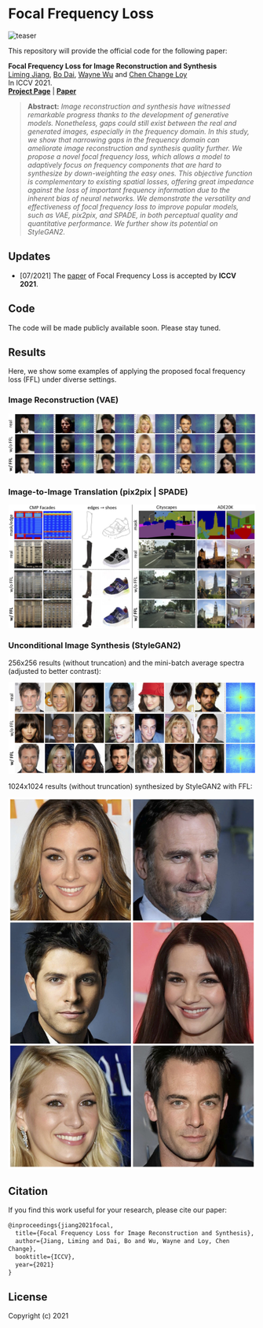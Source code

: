 # Focal Frequency Loss

![teaser](resources/teaser.jpg)

This repository will provide the official code for the following paper:

**Focal Frequency Loss for Image Reconstruction and Synthesis**<br>
[Liming Jiang](https://liming-jiang.com/), [Bo Dai](http://daibo.info/), [Wayne Wu](https://wywu.github.io/) and [Chen Change Loy](http://personal.ie.cuhk.edu.hk/~ccloy/)<br>
In ICCV 2021.<br>
[**Project Page**](https://www.mmlab-ntu.com/project/ffl/index.html) | [**Paper**](https://arxiv.org/abs/2012.12821)
> **Abstract:** *Image reconstruction and synthesis have witnessed remarkable progress thanks to the development of generative models. Nonetheless, gaps could still exist between the real and generated images, especially in the frequency domain. In this study, we show that narrowing gaps in the frequency domain can ameliorate image reconstruction and synthesis quality further. We propose a novel focal frequency loss, which allows a model to adaptively focus on frequency components that are hard to synthesize by down-weighting the easy ones. This objective function is complementary to existing spatial losses, offering great impedance against the loss of important frequency information due to the inherent bias of neural networks. We demonstrate the versatility and effectiveness of focal frequency loss to improve popular models, such as VAE, pix2pix, and SPADE, in both perceptual quality and quantitative performance. We further show its potential on StyleGAN2.*

## Updates

- [07/2021] The [paper](https://arxiv.org/abs/2012.12821) of Focal Frequency Loss is accepted by **ICCV 2021**.

## Code

The code will be made publicly available soon. Please stay tuned.

## Results

Here, we show some examples of applying the proposed focal frequency loss (FFL) under diverse settings.

### Image Reconstruction (VAE)

![reconvae](resources/reconvae.jpg)

### Image-to-Image Translation (pix2pix | SPADE)

![consynI2I](resources/consynI2I.jpg)

### Unconditional Image Synthesis (StyleGAN2)

256x256 results (without truncation) and the mini-batch average spectra (adjusted to better contrast):

![unsynsg2res256](resources/unsynsg2res256.jpg)

1024x1024 results (without truncation) synthesized by StyleGAN2 with FFL:

![unsynsg2res1024](resources/unsynsg2res1024.jpg)


## Citation

If you find this work useful for your research, please cite our paper:

```
@inproceedings{jiang2021focal,
  title={Focal Frequency Loss for Image Reconstruction and Synthesis},
  author={Jiang, Liming and Dai, Bo and Wu, Wayne and Loy, Chen Change},
  booktitle={ICCV},
  year={2021}
}
```

## License

Copyright (c) 2021
